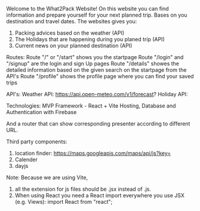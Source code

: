 Welcome to the What2Pack Website!
On this website you can find information and prepare yourself for your next planned trip.
Bases on you destination and travel dates. 
The websites gives you:
1. Packing advices based on the weather (API)
2. The Holidays that are happening during you planed trip (API)
3. Current news on your planned destination (API)

Routes:
Route "/" or "/start" shows you the startpage
Route "/login" and "/signup" are the login and sign Up pages
Route "/details" showes the detailed information based on the given search on the startpage from the API's
Route "/profile" shows the profile page where you can find your saved trips

API's:
Weather API: https://api.open-meteo.com/v1/forecast?
Holiday API: 

Technologies:
MVP
Framework - React + Vite
Hosting, Database and Authentication with Firebase

And a router that can show corresponding presenter according to different URL.

Third party components:
1. location finder: https://maps.googleapis.com/maps/api/js?key=
2. Calender
3. dayjs

Note: 
Because we are using Vite, 
1. all the extension for js files should be .jsx instead of .js.
2. When using React you need a React import everywhere you use JSX (e.g. Views): import React from "react";
